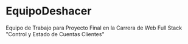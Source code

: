 # EquipoDeshacer
Equipo de Trabajo para Proyecto Final en la Carrera de Web Full Stack "Control y Estado de Cuentas Clientes"
